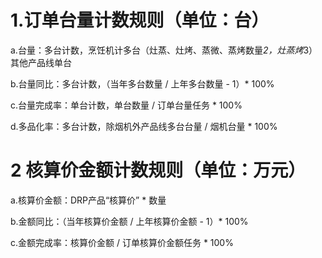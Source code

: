 # 1.订单台量计数规则（单位：台）

a.台量：多台计数，烹饪机计多台（灶蒸、灶烤、蒸微、蒸烤数量*2，灶蒸烤*3）其他产品线单台

b.台量同比：多台计数，（当年多台数量 / 上年多台数量 - 1）* 100%

c.台量完成率：单台计数，单台数量 / 订单台量任务 * 100%

d.多品化率：多台计数，除烟机外产品线多台台量 / 烟机台量 * 100%



# 2 核算价金额计数规则（单位：万元）

a.核算价金额：DRP产品“核算价” * 数量

b.金额同比：（当年核算价金额 / 上年核算价金额 - 1）* 100%

c.金额完成率：核算价金额 / 订单核算价金额任务 * 100%